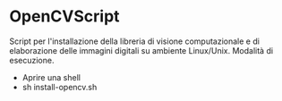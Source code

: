 # OpenCVScript

Script per l'installazione della libreria di visione computazionale e di elaborazione delle immagini digitali su ambiente Linux/Unix.
Modalità di esecuzione.

- Aprire una shell
- sh install-opencv.sh
